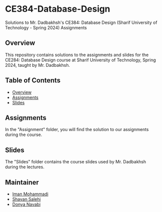# CE384-Database-Design
Solutions to Mr. Dadbakhsh's CE384: Database Design (Sharif University of Technology - Spring 2024) Assignments

## Overview

This repository contains solutions to the assignments and slides for the CE284: Database Design course at Sharif University of Technology, Spring 2024, taught by Mr. Dadbakhsh.

## Table of Contents

- [Overview](#overview)
- [Assignments](#assignments)
- [Slides](#slides)

## Assignments

In the "Assignment" folder, you will find the solution to our assignments during the course.

## Slides

The "Slides" folder contains the course slides used by Mr. Dadbakhsh during the lectures.

## Maintainer

- [Iman Mohammadi](https://github.com/Imanm02)
- [Shayan Salehi](https://github.com/ShayanSalehi81)
- [Donya Navabi](https://github.com/Dnyanvb)
